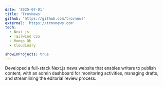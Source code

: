 ```yaml
---
date: '2025-07-01'
title: 'TrovNews'
github: 'https://github.com/trovnews'
external: 'https://trovnews.com'
tech:
  - Next js
  - Tailwind CSS
  - Mongo Db
  - Cloudinary

showInProjects: true
---
```


Developed a full-stack Next.js news website that enables writers to publish content, with an admin dashboard for monitoring activities, managing drafts, and streamlining the editorial review process.
